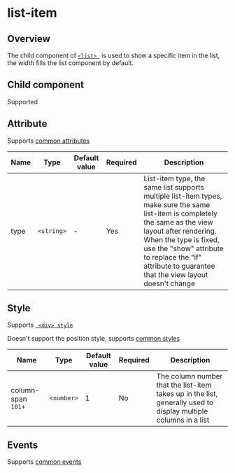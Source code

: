 # list-item

## Overview

The child component of [`<list> `](list.md) is used to show a specific item in the list, the width fills the list component by default.

## Child component

Supported

## Attribute

Supports [common attributes](common-attributes.md)

| Name | Type       | Default value | Required | Description                              |
| ---- | ---------- | ------------- | -------- | ---------------------------------------- |
| type | `<string>` | -             | Yes      | List-item type, the same list supports multiple list-item types, make sure the same list-item is completely the same as the view layout after rendering. When the type is fixed, use the "show" attribute to replace the "if" attribute to guarantee that the view layout doesn't change |

## Style

Supports [` <div> style`](div.md)

Doesn't support the position style, supports [common styles](common-styles.md)

| Name               | Type       | Default value | Required | Description                              |
| ------------------ | ---------- | ------------- | -------- | ---------------------------------------- |
| column-span `101+` | `<number>` | 1             | No       | The column number that the list-item takes up in the list, generally used to display multiple columns in a list |

## Events

Supports [common events](common-events.md)
